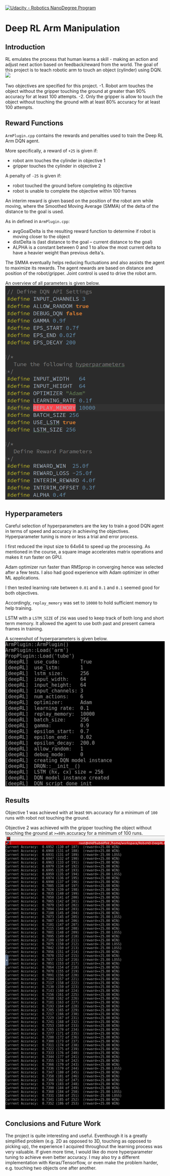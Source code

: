 [![Udacity - Robotics NanoDegree Program](https://s3-us-west-1.amazonaws.com/udacity-robotics/Extra+Images/RoboND_flag.png)](https://www.udacity.com/robotics)

# Deep RL Arm Manipulation

## Introduction
RL emulates the process that human learns a skill - making an action and adjust next action based on feedback/reward from the world. The goal of this project is to teach robotic arm to touch an object (cylinder) using DQN.
<img src="https://github.com/dusty-nv/jetson-reinforcement/raw/master/docs/images/gazebo_arm.jpg">

Two objectives are specified for this project.
-1. Robot arm touches the object without the gripper touching the ground at greater than 90% accuracy for at least 100 attempts.
-2. Only the gripper is allow to touch the object without touching the ground with at least 80% accuracy for at least 100 attempts.

## Reward Functions
`ArmPlugin.cpp` contains the rewards and penalties used to train the Deep RL Arm DQN agent. 

More specifically, a reward of `+25` is given if:
- robot arm touches the cylinder in objective 1
- gripper touches the cylinder in objective 2

A penalty of `-25` is given if:
- robot touched the ground before completing its objective 
- robot is unable to complete the objective within 100 frames

An interim reward is given based on the position of the robot arm while moving, where the Smoothed Moving Average (SMMA) of the delta of the distance to the goal is used. 

As in defined in `ArmPlugin.cpp`:
- avgGoalDelta is the resulting reward function to determine if robot is moving closer to the object
- distDelta is (last distance to the goal – current distance to the goal)
- ALPHA is a constant between 0 and 1 to allow the most current delta to have a heavier weight than previous delta's.

The SMMA eventually helps reducing fluctuations and also assists the agent to maximize its rewards. The agent rewards are based on distance and position of the robot/gripper. Joint control is used to drive the robot arm. 

An overview of all parameters is given below.
![](misc/params.png)

## Hyperparameters
Careful selection of hyperparameters are the key to train a good DQN agent in terms of speed and accuracy in achieving the objectives. Hyperparameter tuning is more or less a trial and error process.

I first reduced the input size to 64x64 to speed up the processing. As mentioned in the course, a square image accelerates matrix operations and makes it run faster on GPU.

Adam optimizer run faster than RMSprop in converging hence was selected after a few tests. I also had good experience with Adam optimizer in other ML applications.

I then tested learning rate between `0.01` and `0.1` and `0.1` seemed good for both objectives.

Accordingly, `replay_memory` was set to `10000` to hold sufficient memory to help training.

LSTM with a `LSTM_SIZE` of `256` was used to keep track of both long and short term memory. It allowed the agent to use both past and present camera frames in training.

A screenshot of hyperparameters is given below.
![](misc/hyperparams.png)

## Results
Objective 1 was achieved with at least `90%` accuracy for a minimum of `100` runs with robot not touching the ground.

Objective 2 was achieved with the gripper touching the object without touching the ground at `>=80%` accuracy for a minimum of 100 runs.
![](misc/result.png)

## Conclusions and Future Work
The project is quite interesting and useful. Eventhough it is a greatly simplified problem (e.g. 2D as opposed to 3D, touching as opposed to picking up), the experience I acquired throughout the learning process was very valuable. If given more time, I would like do more hyperparameter tuning to achieve even better accuracy. I may also try a different implementation with Keras/Tensorflow, or even make the problem harder, e.g. touching two objects one after another.
